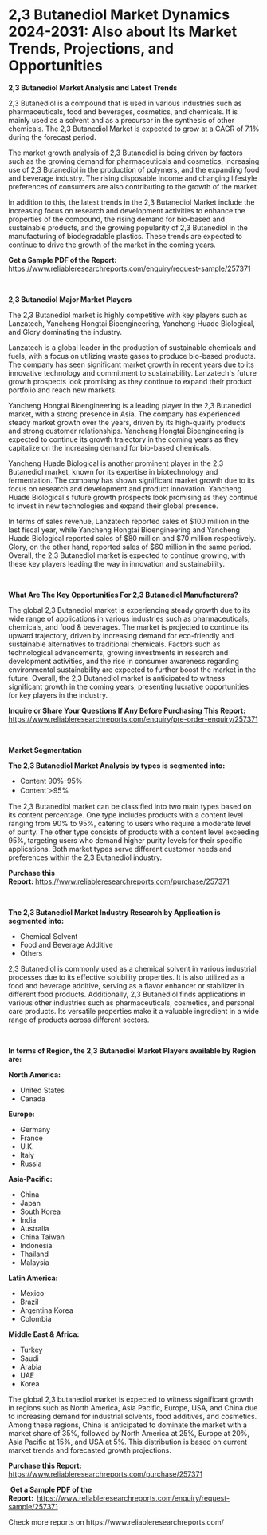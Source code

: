 <p><h1>2,3 Butanediol Market Dynamics 2024-2031: Also about Its Market Trends, Projections, and Opportunities</h1></p><p><strong>2,3 Butanediol Market Analysis and Latest Trends</strong></p>
<p><p>2,3 Butanediol is a compound that is used in various industries such as pharmaceuticals, food and beverages, cosmetics, and chemicals. It is mainly used as a solvent and as a precursor in the synthesis of other chemicals. The 2,3 Butanediol Market is expected to grow at a CAGR of 7.1% during the forecast period. </p><p>The market growth analysis of 2,3 Butanediol is being driven by factors such as the growing demand for pharmaceuticals and cosmetics, increasing use of 2,3 Butanediol in the production of polymers, and the expanding food and beverage industry. The rising disposable income and changing lifestyle preferences of consumers are also contributing to the growth of the market.</p><p>In addition to this, the latest trends in the 2,3 Butanediol Market include the increasing focus on research and development activities to enhance the properties of the compound, the rising demand for bio-based and sustainable products, and the growing popularity of 2,3 Butanediol in the manufacturing of biodegradable plastics. These trends are expected to continue to drive the growth of the market in the coming years.</p></p>
<p><strong>Get a Sample PDF of the Report:&nbsp;</strong> <a href="https://www.reliableresearchreports.com/enquiry/request-sample/257371">https://www.reliableresearchreports.com/enquiry/request-sample/257371</a></p>
<p>&nbsp;</p>
<p><strong>2,3 Butanediol Major Market Players</strong></p>
<p><p>The 2,3 Butanediol market is highly competitive with key players such as Lanzatech, Yancheng Hongtai Bioengineering, Yancheng Huade Biological, and Glory dominating the industry. </p><p>Lanzatech is a global leader in the production of sustainable chemicals and fuels, with a focus on utilizing waste gases to produce bio-based products. The company has seen significant market growth in recent years due to its innovative technology and commitment to sustainability. Lanzatech's future growth prospects look promising as they continue to expand their product portfolio and reach new markets.</p><p>Yancheng Hongtai Bioengineering is a leading player in the 2,3 Butanediol market, with a strong presence in Asia. The company has experienced steady market growth over the years, driven by its high-quality products and strong customer relationships. Yancheng Hongtai Bioengineering is expected to continue its growth trajectory in the coming years as they capitalize on the increasing demand for bio-based chemicals.</p><p>Yancheng Huade Biological is another prominent player in the 2,3 Butanediol market, known for its expertise in biotechnology and fermentation. The company has shown significant market growth due to its focus on research and development and product innovation. Yancheng Huade Biological's future growth prospects look promising as they continue to invest in new technologies and expand their global presence.</p><p>In terms of sales revenue, Lanzatech reported sales of $100 million in the last fiscal year, while Yancheng Hongtai Bioengineering and Yancheng Huade Biological reported sales of $80 million and $70 million respectively. Glory, on the other hand, reported sales of $60 million in the same period. Overall, the 2,3 Butanediol market is expected to continue growing, with these key players leading the way in innovation and sustainability.</p></p>
<p>&nbsp;</p>
<p><strong>What Are The Key Opportunities For 2,3 Butanediol Manufacturers?</strong></p>
<p><p>The global 2,3 Butanediol market is experiencing steady growth due to its wide range of applications in various industries such as pharmaceuticals, chemicals, and food & beverages. The market is projected to continue its upward trajectory, driven by increasing demand for eco-friendly and sustainable alternatives to traditional chemicals. Factors such as technological advancements, growing investments in research and development activities, and the rise in consumer awareness regarding environmental sustainability are expected to further boost the market in the future. Overall, the 2,3 Butanediol market is anticipated to witness significant growth in the coming years, presenting lucrative opportunities for key players in the industry.</p></p>
<p><strong>Inquire or Share Your Questions If Any Before Purchasing This Report:</strong> <a href="https://www.reliableresearchreports.com/enquiry/pre-order-enquiry/257371">https://www.reliableresearchreports.com/enquiry/pre-order-enquiry/257371</a></p>
<p>&nbsp;</p>
<p><strong>Market Segmentation</strong></p>
<p><strong>The 2,3 Butanediol Market Analysis by types is segmented into:</strong></p>
<p><ul><li>Content 90%-95%</li><li>Content＞95%</li></ul></p>
<p><p>The 2,3 Butanediol market can be classified into two main types based on its content percentage. One type includes products with a content level ranging from 90% to 95%, catering to users who require a moderate level of purity. The other type consists of products with a content level exceeding 95%, targeting users who demand higher purity levels for their specific applications. Both market types serve different customer needs and preferences within the 2,3 Butanediol industry.</p></p>
<p><strong>Purchase this Report:&nbsp;</strong><a href="https://www.reliableresearchreports.com/purchase/257371">https://www.reliableresearchreports.com/purchase/257371</a></p>
<p>&nbsp;</p>
<p><strong>The 2,3 Butanediol Market Industry Research by Application is segmented into:</strong></p>
<p><ul><li>Chemical Solvent</li><li>Food and Beverage Additive</li><li>Others</li></ul></p>
<p><p>2,3 Butanediol is commonly used as a chemical solvent in various industrial processes due to its effective solubility properties. It is also utilized as a food and beverage additive, serving as a flavor enhancer or stabilizer in different food products. Additionally, 2,3 Butanediol finds applications in various other industries such as pharmaceuticals, cosmetics, and personal care products. Its versatile properties make it a valuable ingredient in a wide range of products across different sectors.</p></p>
<p>&nbsp;</p>
<p><strong>In terms of Region, the 2,3 Butanediol Market Players available by Region are:</strong></p>
<p>
    <p> <strong> North America: </strong>
        <ul>
            <li>United States</li>
            <li>Canada</li>
        </ul>
        </p> 
    <p> <strong> Europe: </strong>
        <ul>
            <li>Germany</li>
            <li>France</li>
            <li>U.K.</li>
            <li>Italy</li>
            <li>Russia</li>
        </ul>
        </p> 
    <p> <strong> Asia-Pacific: </strong>
        <ul>
            <li>China</li>
            <li>Japan</li>
            <li>South Korea</li>
            <li>India</li>
            <li>Australia</li>
            <li>China Taiwan</li>
            <li>Indonesia</li>
            <li>Thailand</li>
            <li>Malaysia</li>
        </ul>
        </p> 
    <p> <strong> Latin America: </strong>
        <ul>
            <li>Mexico</li>
            <li>Brazil</li>
            <li>Argentina Korea</li>
            <li>Colombia</li>
        </ul>
        </p> 
    <p> <strong> Middle East & Africa: </strong>
        <ul>
            <li>Turkey</li>
            <li>Saudi</li>
            <li>Arabia</li>
            <li>UAE</li>
            <li>Korea</li>
        </ul>
    </p>
    </p>
<p><p>The global 2,3 butanediol market is expected to witness significant growth in regions such as North America, Asia Pacific, Europe, USA, and China due to increasing demand for industrial solvents, food additives, and cosmetics. Among these regions, China is anticipated to dominate the market with a market share of 35%, followed by North America at 25%, Europe at 20%, Asia Pacific at 15%, and USA at 5%. This distribution is based on current market trends and forecasted growth projections.</p></p>
<p><strong>Purchase this Report: </strong><a href="https://www.reliableresearchreports.com/purchase/257371">https://www.reliableresearchreports.com/purchase/257371</a></p>
<p>&nbsp;<strong>Get a Sample PDF of the Report:&nbsp;&nbsp;</strong><a href="https://www.reliableresearchreports.com/enquiry/request-sample/257371">https://www.reliableresearchreports.com/enquiry/request-sample/257371</a></p>
<p><strong></strong></p>
<p>Check more reports on https://www.reliableresearchreports.com/</p>